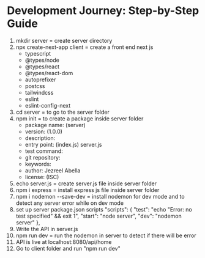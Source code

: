 # Development Journey: Step-by-Step Guide

1. mkdir server = create server directory
2. npx create-next-app client = create a front end next js
   - typescript
   - @types/node
   - @types/react
   - @types/react-dom
   - autoprefixer
   - postcss
   - tailwindcss
   - eslint
   - eslint-config-next
3. cd server = to go to the server folder
4. npm init = to create a package inside server folder
   - package name: (server)
   - version: (1.0.0)
   - description:
   - entry point: (index.js) server.js
   - test command:
   - git repository:
   - keywords:
   - author: Jezreel Abella
   - license: (ISC)
5. echo server.js = create server.js file inside server folder
6. npm i express = install express js file inside server folder
7. npm i nodemon --save-dev = install nodemon for dev mode and to detect any server error while on dev mode
8. set up server package.json scripts
   <!-- "start": "node server", -->
   "scripts": {
   "test": "echo \"Error: no test specified\" && exit 1",
   "start": "node server",
   "dev": "nodemon server"
   },
9. Write the API in server.js
10. npm run dev = run the nodemon in server to detect if there will be error
11. API is live at localhost:8080/api/home
12. Go to client folder and run "npm run dev"
